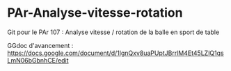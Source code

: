 # PAr-Analyse-vitesse-rotation
Git pour le PAr 107 : Analyse vitesse / rotation de la balle en sport de table


GGdoc d'avancement : https://docs.google.com/document/d/1lgnQxv8uaPUptJBrrlM4Et45LZlQ1qsLmN06bGbnhCE/edit

